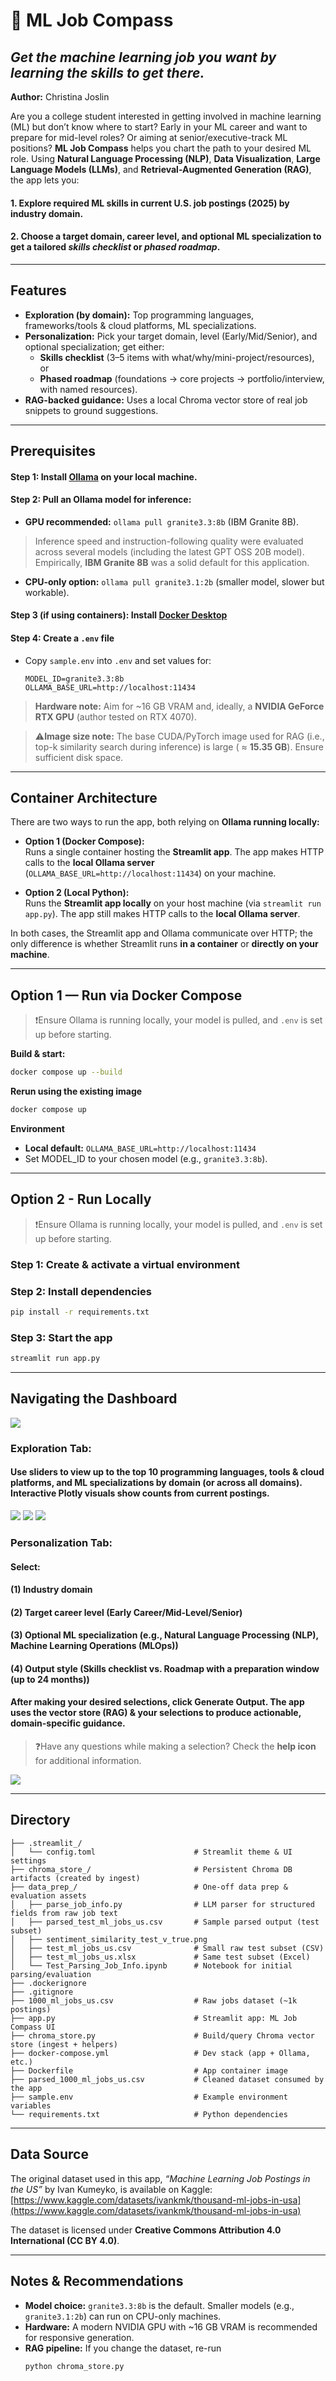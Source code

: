 # 🧭 ML Job Compass 
## *Get the machine learning job you want by learning the skills to get there.*
**Author:** Christina Joslin

Are you a college student interested in getting involved in machine learning (ML) but don’t know where to start?  Early in your ML career and want to prepare for mid-level roles? Or aiming at senior/executive-track ML positions? **ML Job Compass** helps you chart the path to your desired ML role. Using **Natural Language Processing (NLP)**, **Data Visualization**, **Large Language Models (LLMs)**, and **Retrieval-Augmented Generation (RAG)**, the app lets you:
#### 1. Explore required ML skills in current U.S. job postings (2025) by industry domain.  
#### 2. Choose a target domain, career level, and optional ML specialization to get a tailored *skills checklist* or *phased roadmap*.

---

## Features

- **Exploration (by domain):** Top programming languages, frameworks/tools & cloud platforms, ML specializations.
- **Personalization:** Pick your target domain, level (Early/Mid/Senior), and optional specialization; get either:
  - **Skills checklist** (3–5 items with what/why/mini-project/resources), or
  - **Phased roadmap** (foundations &rarr; core projects &rarr; portfolio/interview, with named resources).
- **RAG-backed guidance:** Uses a local Chroma vector store of real job snippets to ground suggestions.

---

## Prerequisites

#### **Step 1:** Install **[Ollama](https://ollama.com/download)** on your local machine.
#### **Step 2:** Pull an Ollama model for inference:
  - **GPU recommended:** `ollama pull granite3.3:8b` (IBM Granite 8B).  
> Inference speed and instruction-following quality were evaluated across several models (including the latest GPT OSS 20B model). Empirically, **IBM Granite 8B** was a solid default for this application.

  - **CPU-only option:** `ollama pull granite3.1:2b` (smaller model, slower but workable).
#### **Step 3 (if using containers):** Install **[Docker Desktop](https://www.docker.com/products/docker-desktop)**

#### **Step 4:** Create a `.env` file  
- Copy `sample.env` into `.env` and set values for:  
  ```env
  MODEL_ID=granite3.3:8b
  OLLAMA_BASE_URL=http://localhost:11434
  ```
> **Hardware note:** Aim for ~16 GB VRAM and, ideally, a **NVIDIA GeForce RTX GPU** (author tested on RTX 4070).

> ⚠️**Image size note:** The base CUDA/PyTorch image used for RAG (i.e., top-k similarity search during inference) is large ( $\approx$ **15.35 GB**). Ensure sufficient disk space.

---

## Container Architecture

There are two ways to run the app, both relying on **Ollama running locally:**

- **Option 1 (Docker Compose):**  
  Runs a single container hosting the **Streamlit app**. The app makes HTTP calls to the **local Ollama server** (`OLLAMA_BASE_URL=http://localhost:11434`) on your machine. 

- **Option 2 (Local Python):**  
  Runs the **Streamlit app locally** on your host machine (via `streamlit run app.py`). The app still makes HTTP calls to the **local Ollama server**.  

In both cases, the Streamlit app and Ollama communicate over HTTP; the only difference is whether Streamlit runs **in a container** or **directly on your machine**.

--- 

## Option 1 — Run via Docker Compose

> ❗Ensure Ollama is running locally, your model is pulled, and `.env` is set up before starting.

**Build & start:**
```bash
docker compose up --build
```

**Rerun using the existing image** 
```bash
docker compose up 
``` 

**Environment** 
- **Local default:** `OLLAMA_BASE_URL=http://localhost:11434`
- Set MODEL_ID to your chosen model (e.g., `granite3.3:8b`).

--- 

## Option 2 - Run Locally
> ❗Ensure Ollama is running locally, your model is pulled, and `.env` is set up before starting.

### Step 1: Create & activate a virtual environment
### Step 2: Install dependencies
```bash
pip install -r requirements.txt
```
### Step 3: Start the app
```python
streamlit run app.py
```

--- 

## Navigating the Dashboard 
<img src="ml_job_compass_main_page.png">

### **Exploration Tab**:
#### Use sliders to view up to the top 10 programming languages, tools & cloud platforms, and ML specializations by domain (or across all domains). Interactive Plotly visuals show counts from current postings.


<img src="ml_job_compass_exploration.png"> 
<img src="ml_job_compass_exploration_2.png"> 
<img src="ml_job_compass_exploration_3.png"> 


### **Personalization Tab**: 
#### Select:
#### (1) Industry domain
#### (2) Target career level (Early Career/Mid-Level/Senior)
#### (3) Optional ML specialization (e.g., Natural Language Processing (NLP), Machine Learning Operations (MLOps))
#### (4) Output style (Skills checklist vs. Roadmap with a preparation window (up to 24 months))
#### After making your desired selections, click **Generate Output**. The app uses the vector store (RAG) & your selections to produce actionable, domain-specific guidance.

> ❓Have any questions while making a selection? Check the **help icon** for additional information. 

<img src="ml_job_compass_personalization.png">

--- 

## Directory 
```text
├── .streamlit_/
│   └── config.toml                      # Streamlit theme & UI settings 
├── chroma_store_/                       # Persistent Chroma DB artifacts (created by ingest)
├── data_prep_/                          # One-off data prep & evaluation assets
│   ├── parse_job_info.py                # LLM parser for structured fields from raw job text
│   ├── parsed_test_ml_jobs_us.csv       # Sample parsed output (test subset)
│   ├── sentiment_similarity_test_v_true.png
│   ├── test_ml_jobs_us.csv              # Small raw test subset (CSV)
│   ├── test_ml_jobs_us.xlsx             # Same test subset (Excel)
│   └── Test_Parsing_Job_Info.ipynb      # Notebook for initial parsing/evaluation
├── .dockerignore
├── .gitignore
├── 1000_ml_jobs_us.csv                  # Raw jobs dataset (~1k postings)
├── app.py                               # Streamlit app: ML Job Compass UI
├── chroma_store.py                      # Build/query Chroma vector store (ingest + helpers)
├── docker-compose.yml                   # Dev stack (app + Ollama, etc.)
├── Dockerfile                           # App container image
├── parsed_1000_ml_jobs_us.csv           # Cleaned dataset consumed by the app
├── sample.env                           # Example environment variables 
└── requirements.txt                     # Python dependencies
```

--- 

## Data Source

The original dataset used in this app, *“Machine Learning Job Postings in the US”* by Ivan Kumeyko, is available on Kaggle:  
[https://www.kaggle.com/datasets/ivankmk/thousand-ml-jobs-in-usa](https://www.kaggle.com/datasets/ivankmk/thousand-ml-jobs-in-usa)

The dataset is licensed under **Creative Commons Attribution 4.0 International (CC BY 4.0)**.  

---

## Notes & Recommendations

- **Model choice:** `granite3.3:8b` is the default. Smaller models (e.g., `granite3.1:2b`) can run on CPU-only machines.  
- **Hardware:** A modern NVIDIA GPU with ~16 GB VRAM is recommended for responsive generation.  
- **RAG pipeline:** If you change the dataset, re-run  
  ```bash
  python chroma_store.py
    ```